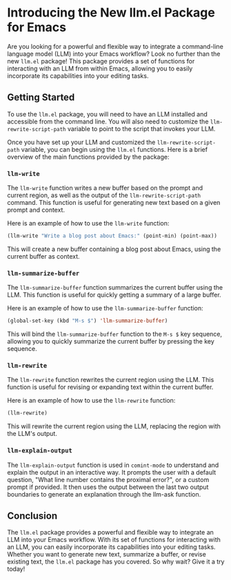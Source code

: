 Introducing the New llm.el Package for Emacs
====================================================

Are you looking for a powerful and flexible way to integrate a command-line language model (LLM) into your Emacs workflow? Look no further than the new `llm.el` package! This package provides a set of functions for interacting with an LLM from within Emacs, allowing you to easily incorporate its capabilities into your editing tasks.

Getting Started
---------------

To use the `llm.el` package, you will need to have an LLM installed and accessible from the command line. You will also need to customize the `llm-rewrite-script-path` variable to point to the script that invokes your LLM.

Once you have set up your LLM and customized the `llm-rewrite-script-path` variable, you can begin using the `llm.el` functions. Here is a brief overview of the main functions provided by the package:

### `llm-write`

The `llm-write` function writes a new buffer based on the prompt and current region, as well as the output of the `llm-rewrite-script-path` command. This function is useful for generating new text based on a given prompt and context.

Here is an example of how to use the `llm-write` function:

```lisp
(llm-write "Write a blog post about Emacs:" (point-min) (point-max))
```

This will create a new buffer containing a blog post about Emacs, using the current buffer as context.

### `llm-summarize-buffer`

The `llm-summarize-buffer` function summarizes the current buffer using the LLM. This function is useful for quickly getting a summary of a large buffer.

Here is an example of how to use the `llm-summarize-buffer` function:

```lisp
(global-set-key (kbd "M-s $") 'llm-summarize-buffer)
```

This will bind the `llm-summarize-buffer` function to the `M-s $` key sequence, allowing you to quickly summarize the current buffer by pressing the key sequence.

### `llm-rewrite`

The `llm-rewrite` function rewrites the current region using the LLM. This function is useful for revising or expanding text within the current buffer.

Here is an example of how to use the `llm-rewrite` function:

```lisp
(llm-rewrite)
```

This will rewrite the current region using the LLM, replacing the region with the LLM's output.

### `llm-explain-output`

The `llm-explain-output` function is used in `comint-mode` to understand and explain the output in
an interactive way. It prompts the user with a default question, "What line number contains the
proximal error?", or a custom prompt if provided. It then uses the output between the last two
output boundaries to generate an explanation through the llm-ask function.

Conclusion
----------

The `llm.el` package provides a powerful and flexible way to integrate an LLM into your Emacs workflow. With its set of functions for interacting with an LLM, you can easily incorporate its capabilities into your editing tasks. Whether you want to generate new text, summarize a buffer, or revise existing text, the `llm.el` package has you covered. So why wait? Give it a try today!
